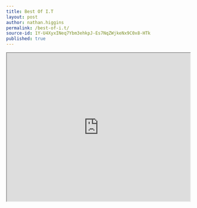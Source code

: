 ```yaml
---
title: Best Of I.T
layout: post
author: nathan.higgins
permalink: /best-of-i.t/
source-id: 1Y-U4XyxINeq7Ybm3ehkpJ-Es7NqZWjkeNx9C0x8-HTk
published: true
---
```


<iframe height="405px" width="500px" src="https://docs.google.com/spreadsheets/d/e/2PACX-1vTFxbTYrD7oE65CCmsaNBkBe416z-Hu8ndkkVyP3mLqcDcuXuE84_vYvVjQZOZQvwJ0SrOx2_L3tBzT/pubhtml?widget=true&headers=false"></iframe>


